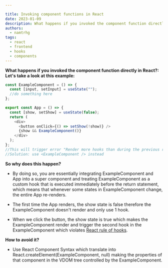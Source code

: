```yaml
---

title: Invoking component functions in React
date: 2023-01-09
description: What happens if you invoked the component function directly in React?
authors:
  - namtrhg
tags:
  - react
  - frontend
  - hooks
  - components
---
```


**What happens if you invoked the component function directly in React?:
Let's take a look at this example:**

```javascript
const ExampleComponent = () => {
  const [input, setInput] = useState("");
  //do something here
};

export const App = () => {
  const [show, setShow] = useState(false);
  return (
    <div>
      <button onClick={() => setShow(!show)} />
      {show && ExampleComponent()}
    </div>
  );
};
//This will trigger error "Render more hooks than during the previous render"
//Solution: use <ExampleComponent /> instead
```

**So why does this happen?**

- By doing so, you are essentially integrating ExampleComponent and App into a super component and treating ExampleComponent as a custom hook that is executed immediately before the return statement, which means that whenever some states in ExampleComponent change, the entire App re-renders.

- The first time the App renders, the show state is false therefore the ExampleComponent doesn't render and only use 1 hook.

- When we click the button, the show state is true which makes the ExampleComponent render and trigger the second hook in the ExampleComponent which violates [React rule of hooks](https://reactjs.org/docs/hooks-rules.html).

**How to avoid it?**

- Use React Component Syntax <ExampleComponent /> which translate into React.createElement(ExampleComponent, null) making the properties of that component in the VDOM tree controlled by the ExampleComponent.
